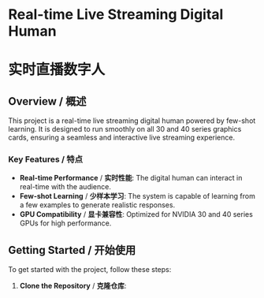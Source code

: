 # Real-time Live Streaming Digital Human
# 实时直播数字人

## Overview / 概述
This project is a real-time live streaming digital human powered by few-shot learning. It is designed to run smoothly on all 30 and 40 series graphics cards, ensuring a seamless and interactive live streaming experience.

### Key Features / 特点
- **Real-time Performance** / **实时性能**: The digital human can interact in real-time with the audience.
- **Few-shot Learning** / **少样本学习**: The system is capable of learning from a few examples to generate realistic responses.
- **GPU Compatibility** / **显卡兼容性**: Optimized for NVIDIA 30 and 40 series GPUs for high performance.

## Getting Started / 开始使用
To get started with the project, follow these steps:

1. **Clone the Repository** / **克隆仓库**:
